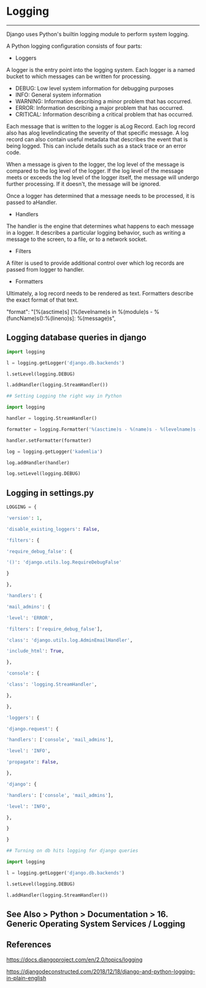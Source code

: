 # Logging

---

Django uses Python's builtin logging module to perform system logging.

A Python logging configuration consists of four parts:

- Loggers

A logger is the entry point into the logging system. Each logger is a named bucket to which messages can be written for processing.

- DEBUG: Low level system information for debugging purposes
- INFO: General system information
- WARNING: Information describing a minor problem that has occurred.
- ERROR: Information describing a major problem that has occurred.
- CRITICAL: Information describing a critical problem that has occurred.

Each message that is written to the logger is aLog Record. Each log record also has alog levelindicating the severity of that specific message. A log record can also contain useful metadata that describes the event that is being logged. This can include details such as a stack trace or an error code.

When a message is given to the logger, the log level of the message is compared to the log level of the logger. If the log level of the message meets or exceeds the log level of the logger itself, the message will undergo further processing. If it doesn't, the message will be ignored.

Once a logger has determined that a message needs to be processed, it is passed to aHandler.

- Handlers

The handler is the engine that determines what happens to each message in a logger. It describes a particular logging behavior, such as writing a message to the screen, to a file, or to a network socket.

- Filters

A filter is used to provide additional control over which log records are passed from logger to handler.

- Formatters

Ultimately, a log record needs to be rendered as text. Formatters describe the exact format of that text.

"format": "[%(asctime)s] [%(levelname)s in %(module)s - %(funcName)s():%(lineno)s]: %(message)s",

## Logging database queries in django

```python
import logging

l = logging.getLogger('django.db.backends')

l.setLevel(logging.DEBUG)

l.addHandler(logging.StreamHandler())

## Setting Logging the right way in Python

import logging

handler = logging.StreamHandler()

formatter = logging.Formatter('%(asctime)s - %(name)s - %(levelname)s - %(message)s')

handler.setFormatter(formatter)

log = logging.getLogger('kademlia')

log.addHandler(handler)

log.setLevel(logging.DEBUG)
```

## Logging in settings.py

```python
LOGGING = {

'version': 1,

'disable_existing_loggers': False,

'filters': {

'require_debug_false': {

'()': 'django.utils.log.RequireDebugFalse'

}

},

'handlers': {

'mail_admins': {

'level': 'ERROR',

'filters': ['require_debug_false'],

'class': 'django.utils.log.AdminEmailHandler',

'include_html': True,

},

'console': {

'class': 'logging.StreamHandler',

},

},

'loggers': {

'django.request': {

'handlers': ['console', 'mail_admins'],

'level': 'INFO',

'propagate': False,

},

'django': {

'handlers': ['console', 'mail_admins'],

'level': 'INFO',

},

}

}

## Turning on db hits logging for django queries

import logging

l = logging.getLogger('django.db.backends')

l.setLevel(logging.DEBUG)

l.addHandler(logging.StreamHandler())
```

## See Also > Python > Documentation > 16. Generic Operating System Services / Logging

## References

<https://docs.djangoproject.com/en/2.0/topics/logging>

<https://djangodeconstructed.com/2018/12/18/django-and-python-logging-in-plain-english>
